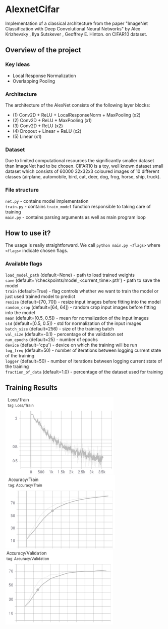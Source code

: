 # AlexnetCifar
Implementation of a classical architecture from the paper "ImageNet Classification with Deep Convolutional Neural Networks" by Alex Krizhevsky , Ilya Sutskever , Geoffrey E. Hinton. on CIFAR10 dataset.


## Overview of the project
### Key Ideas
* Local Response Normalization
* Overlapping Pooling

### Architecture
The architecture of the AlexNet consists of the following layer blocks:
* (1) Conv2D + ReLU + LocalResponseNorm + MaxPooling (x2)
* (2) Conv2D + ReLU + MaxPooling (x1)
* (3) Conv2D + ReLU (x2)
* (4) Dropout + Linear + ReLU (x2)
* (5) Linear (x1)
### Dataset
Due to limited computational resources the significantly smaller dataset than ImageNet had to be chosen. CIFAR10 is a toy, well known dataset small dataset which consists of 60000 32x32x3 coloured images of 10 different classes (airplane, automobile, bird, cat, deer, dog, frog, horse, ship, truck). 

### File structure
`net.py` - contains model implementation  
`train.py` - contains `train_model` function responsible to taking care of training  
`main.py` - contains parsing arguments as well as main program loop  

## How to use it?
The usage is really straightforward. We call `python main.py <flags>` where `<flags>` indicate chosen flags.

### Available flags
`load_model_path` (default=None) - path to load trained weights  
`save` (default='<cwd>/checkpoints/model_<current_time>.pth') - path to save the model   
`train` (default=True) - flag controls whether we want to train the model or just used trained model to predict  
`resize` (default=[70, 70]) - resize input images before fitting into the model  
`random_crop` (default=[64, 64]) - random crop input images before fitting into the model  
`mean` (default=[0.5, 0.5]) - mean for normalization of the input images   
`std` (default=[0.5, 0.5]) - std for normalization of the input images  
`batch_size` (default=256) - size of the training batch  
`val_size` (default=-0.1) - percentage of the validation set  
`num_epochs` (default=25) - number of epochs  
`device` (default='cpu') - device on which the training will be run  
`log_freq` (default=50) - number of iterations between logging current state of the training  
`logger` (default=50) - number of iterations between logging current state of the training  
`fraction_of_data` (default=1.0) - percentage of the dataset used for training  

## Training Results


![Screenshot](docs/images/LossTrain.png)
![Screenshot](docs/images/AccuracyTrain.png)
![Screenshot](docs/images/AccuracyValidation.png)






